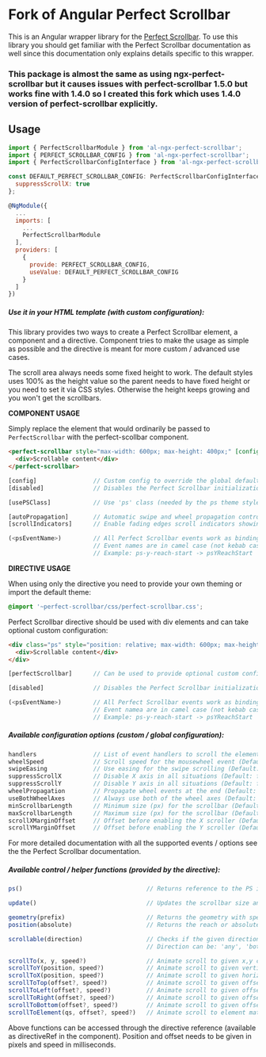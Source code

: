 # Fork of Angular Perfect Scrollbar


This is an Angular wrapper library for the [Perfect Scrollbar](https://utatti.github.io/perfect-scrollbar/). To use this library you should get familiar with the Perfect Scrollbar documentation as well since this documentation only explains details specific to this wrapper.

### This package is almost the same as using ngx-perfect-scrollbar but it causes issues with perfect-scrollbar 1.5.0 but works fine with 1.4.0 so I created this fork which uses 1.4.0 version of perfect-scrollbar explicitly. 

## Usage 

```javascript
import { PerfectScrollbarModule } from 'al-ngx-perfect-scrollbar';
import { PERFECT_SCROLLBAR_CONFIG } from 'al-ngx-perfect-scrollbar';
import { PerfectScrollbarConfigInterface } from 'al-ngx-perfect-scrollbar';

const DEFAULT_PERFECT_SCROLLBAR_CONFIG: PerfectScrollbarConfigInterface = {
  suppressScrollX: true
};

@NgModule({
  ...
  imports: [
    ...
    PerfectScrollbarModule
  ],
  providers: [
    {
      provide: PERFECT_SCROLLBAR_CONFIG,
      useValue: DEFAULT_PERFECT_SCROLLBAR_CONFIG
    }
  ]
})
```

##### Use it in your HTML template (with custom configuration):

This library provides two ways to create a Perfect Scrollbar element, a component and a directive. Component tries to make the usage as simple as possible and the directive is meant for more custom / advanced use cases.

The scroll area always needs some fixed height to work. The default styles uses 100% as the height value so the parent needs to have fixed height or you need to set it via CSS styles. Otherwise the height keeps growing and you won't get the scrollbars.

**COMPONENT USAGE**

Simply replace the element that would ordinarily be passed to `PerfectScrollbar` with the perfect-scollbar component.

```html
<perfect-scrollbar style="max-width: 600px; max-height: 400px;" [config]="config">
  <div>Scrollable content</div>
</perfect-scrollbar>
```

```javascript
[config]                // Custom config to override the global defaults.
[disabled]              // Disables the Perfect Scrollbar initialization.

[usePSClass]            // Use 'ps' class (needed by the ps theme styles).

[autoPropagation]       // Automatic swipe and wheel propagation control.
[scrollIndicators]      // Enable fading edges scroll indicators showing.

(<psEventName>)         // All Perfect Scrollbar events work as bindings.
                        // Event names are in camel case (not kebab case).
                        // Example: ps-y-reach-start -> psYReachStart
```

**DIRECTIVE USAGE**

When using only the directive you need to provide your own theming or import the default theme:

```css
@import '~perfect-scrollbar/css/perfect-scrollbar.css';
```

Perfect Scrollbar directive should be used with div elements and can take optional custom configuration:

```html
<div class="ps" style="position: relative; max-width: 600px; max-height: 400px;" [perfectScrollbar]="config">
  <div>Scrollable content</div>
</div>
```

```javascript
[perfectScrollbar]      // Can be used to provide optional custom config.

[disabled]              // Disables the Perfect Scrollbar initialization.

(<psEventName>)         // All Perfect Scrollbar events work as bindings.
                        // Event namea are in camel case (not kebab case).
                        // Example: ps-y-reach-start -> psYReachStart
```

##### Available configuration options (custom / global configuration):

```javascript
handlers                // List of event handlers to scroll the element.
wheelSpeed              // Scroll speed for the mousewheel event (Default: 1).
swipeEasing             // Use easing for the swipe scrolling (Default: true).
suppressScrollX         // Disable X axis in all situations (Default: false).
suppressScrollY         // Disable Y axis in all situations (Default: false).
wheelPropagation        // Propagate wheel events at the end (Default: false).
useBothWheelAxes        // Always use both of the wheel axes (Default: false).
minScrollbarLength      // Minimum size (px) for the scrollbar (Default: null).
maxScrollbarLength      // Maximum size (px) for the scrollbar (Default: null).
scrollXMarginOffset     // Offset before enabling the X scroller (Default: 0).
scrollYMarginOffset     // Offset before enabling the Y scroller (Default: 0).
```

For more detailed documentation with all the supported events / options see the the Perfect Scrollbar documentation.

##### Available control / helper functions (provided by the directive):

```javascript
ps()                                   // Returns reference to the PS instance.

update()                               // Updates the scrollbar size and position.

geometry(prefix)                       // Returns the geometry with specified prefix.
position(absolute)                     // Returns the reach or absolute scroll position.

scrollable(direction)                  // Checks if the given direction is scrollable.
                                       // Direction can be: 'any', 'both', 'x', 'y'

scrollTo(x, y, speed?)                 // Animate scroll to given x,y coordinates.
scrollToY(position, speed?)            // Animate scroll to given vertical position.
scrollToX(position, speed?)            // Animate scroll to given horizontal position.
scrollToTop(offset?, speed?)           // Animate scroll to given offset from the top.
scrollToLeft(offset?, speed?)          // Animate scroll to given offset from the left.
scrollToRight(offset?, speed?)         // Animate scroll to given offset from the right.
scrollToBottom(offset?, speed?)        // Animate scroll to given offset from the bottom.
scrollToElement(qs, offset?, speed?)   // Animate scroll to element matching query selectors.
```

Above functions can be accessed through the directive reference (available as directiveRef in the component). Position and offset needs to be given in pixels and speed in milliseconds.
